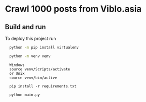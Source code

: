 
# Crawl 1000 posts from Viblo.asia



## Build and run

To deploy this project run

```bash
  python -m pip install virtualenv
```

```bash
  python -m venv venv
```
```
  Windows
  source venv/Scripts/activate
  or Unix
  source venv/bin/active
```

```
  pip install -r requirements.txt
```

```
  python main.py
```